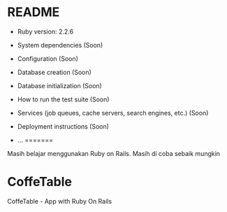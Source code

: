 # README


* Ruby version: 2.2.6

* System dependencies (Soon)

* Configuration (Soon)

* Database creation (Soon)

* Database initialization (Soon)

* How to run the test suite (Soon)

* Services (job queues, cache servers, search engines, etc.) (Soon)

* Deployment instructions (Soon)

* ...
=======

Masih belajar menggunakan Ruby on Rails. Masih di coba sebaik mungkin

# CoffeTable
CoffeTable - App with Ruby On Rails
